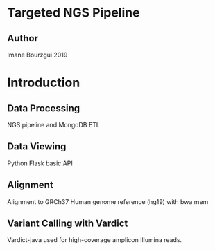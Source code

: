 
# Targeted NGS Pipeline

## Author

Imane Bourzgui 2019


# Introduction

## Data Processing

NGS pipeline and MongoDB ETL 

## Data Viewing

Python Flask basic API



## Alignment

Alignment to GRCh37 Human genome reference (hg19) with bwa mem

## Variant Calling with Vardict

Vardict-java used for high-coverage amplicon Illumina reads. 


